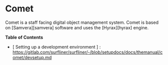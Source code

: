# Comet

Comet is a staff facing digital object management system. Comet is based on
[Samvera][samvera] software and uses the [Hyrax][hyrax] engine.

**Table of Contents**

* [ Setting up a development environment ] : https://gitlab.com/surfliner/surfliner/-/blob/setupdocs/docs/themanual/comet/devsetup.md 

